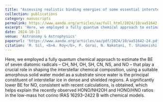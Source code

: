 ```yaml
---
title: "Assessing realistic binding energies of some essential interstellar radicals with amorphous solid water - A fully quantum chemical approach"
collection: publications
category: manuscripts
permalink: https://www.aanda.org/articles/aa/full_html/2024/10/aa51642-24/aa51642-24.html
excerpt: 'Here, we employed a fully quantum chemical approach to estimate the BE of seven diatomic radicals – CH, NH, OH, SH, CN, NS, and NO – that play a crucial role in shaping the interstellar chemical composition, using a suitable amorphous solid water model as a substrate since water is the principal constituent of interstellar ice in dense and shielded regions. A significantly lower BE for NO, consistent with recent calculations, is obtained, which helps explain the recently observed HONO/NH2OH and HONO/HNO ratios in the low-mass hot corino IRAS 16293–2422 B with chemical models.'
date: 2024-10-11
venue: 'Astronomy & Astrophysics'
paperurl: 'https://www.aanda.org/articles/aa/pdf/2024/10/aa51642-24.pdf'
citation: 'M. Sil, <b>A. Roy</b>, P. Gorai, N. Nakatani, T. Shimonishi, K. Furuya, N. Inostroza-Pino, P. Caselli and A. Das, A&A, 690 (2024) A252'
---
```


Here, we employed a fully quantum chemical approach to estimate the BE of seven diatomic radicals – CH, NH, OH, SH, CN, NS, and NO – that play a crucial role in shaping the interstellar chemical composition, using a suitable amorphous solid water model as a substrate since water is the principal constituent of interstellar ice in dense and shielded regions. A significantly lower BE for NO, consistent with recent calculations, is obtained, which helps explain the recently observed HONO/NH2OH and HONO/HNO ratios in the low-mass hot corino IRAS 16293–2422 B with chemical models.

